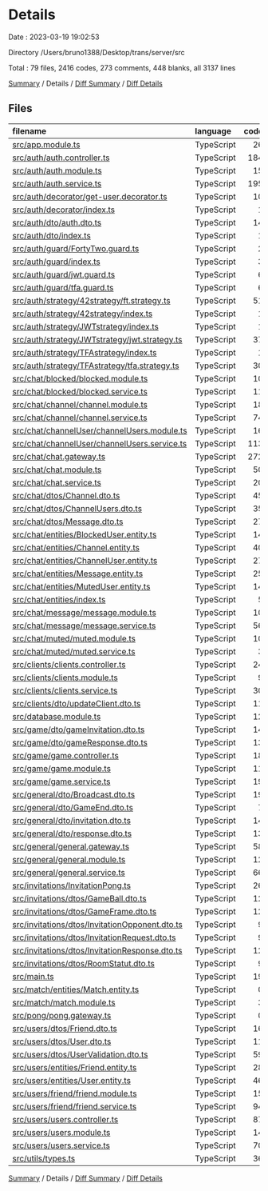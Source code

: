# Details

Date : 2023-03-19 19:02:53

Directory /Users/bruno1388/Desktop/trans/server/src

Total : 79 files,  2416 codes, 273 comments, 448 blanks, all 3137 lines

[Summary](results.md) / Details / [Diff Summary](diff.md) / [Diff Details](diff-details.md)

## Files
| filename | language | code | comment | blank | total |
| :--- | :--- | ---: | ---: | ---: | ---: |
| [src/app.module.ts](/src/app.module.ts) | TypeScript | 26 | 0 | 2 | 28 |
| [src/auth/auth.controller.ts](/src/auth/auth.controller.ts) | TypeScript | 184 | 6 | 18 | 208 |
| [src/auth/auth.module.ts](/src/auth/auth.module.ts) | TypeScript | 15 | 2 | 2 | 19 |
| [src/auth/auth.service.ts](/src/auth/auth.service.ts) | TypeScript | 195 | 17 | 27 | 239 |
| [src/auth/decorator/get-user.decorator.ts](/src/auth/decorator/get-user.decorator.ts) | TypeScript | 10 | 3 | 2 | 15 |
| [src/auth/decorator/index.ts](/src/auth/decorator/index.ts) | TypeScript | 1 | 0 | 1 | 2 |
| [src/auth/dto/auth.dto.ts](/src/auth/dto/auth.dto.ts) | TypeScript | 14 | 10 | 7 | 31 |
| [src/auth/dto/index.ts](/src/auth/dto/index.ts) | TypeScript | 1 | 3 | 1 | 5 |
| [src/auth/guard/FortyTwo.guard.ts](/src/auth/guard/FortyTwo.guard.ts) | TypeScript | 2 | 0 | 2 | 4 |
| [src/auth/guard/index.ts](/src/auth/guard/index.ts) | TypeScript | 3 | 0 | 1 | 4 |
| [src/auth/guard/jwt.guard.ts](/src/auth/guard/jwt.guard.ts) | TypeScript | 6 | 4 | 2 | 12 |
| [src/auth/guard/tfa.guard.ts](/src/auth/guard/tfa.guard.ts) | TypeScript | 6 | 4 | 2 | 12 |
| [src/auth/strategy/42strategy/ft.strategy.ts](/src/auth/strategy/42strategy/ft.strategy.ts) | TypeScript | 51 | 23 | 4 | 78 |
| [src/auth/strategy/42strategy/index.ts](/src/auth/strategy/42strategy/index.ts) | TypeScript | 1 | 0 | 1 | 2 |
| [src/auth/strategy/JWTstrategy/index.ts](/src/auth/strategy/JWTstrategy/index.ts) | TypeScript | 1 | 0 | 1 | 2 |
| [src/auth/strategy/JWTstrategy/jwt.strategy.ts](/src/auth/strategy/JWTstrategy/jwt.strategy.ts) | TypeScript | 37 | 17 | 5 | 59 |
| [src/auth/strategy/TFAstrategy/index.ts](/src/auth/strategy/TFAstrategy/index.ts) | TypeScript | 1 | 0 | 1 | 2 |
| [src/auth/strategy/TFAstrategy/tfa.strategy.ts](/src/auth/strategy/TFAstrategy/tfa.strategy.ts) | TypeScript | 30 | 9 | 4 | 43 |
| [src/chat/blocked/blocked.module.ts](/src/chat/blocked/blocked.module.ts) | TypeScript | 10 | 0 | 3 | 13 |
| [src/chat/blocked/blocked.service.ts](/src/chat/blocked/blocked.service.ts) | TypeScript | 11 | 0 | 2 | 13 |
| [src/chat/channel/channel.module.ts](/src/chat/channel/channel.module.ts) | TypeScript | 18 | 0 | 3 | 21 |
| [src/chat/channel/channel.service.ts](/src/chat/channel/channel.service.ts) | TypeScript | 74 | 0 | 6 | 80 |
| [src/chat/channelUser/channelUsers.module.ts](/src/chat/channelUser/channelUsers.module.ts) | TypeScript | 16 | 0 | 2 | 18 |
| [src/chat/channelUser/channelUsers.service.ts](/src/chat/channelUser/channelUsers.service.ts) | TypeScript | 113 | 0 | 7 | 120 |
| [src/chat/chat.gateway.ts](/src/chat/chat.gateway.ts) | TypeScript | 272 | 7 | 24 | 303 |
| [src/chat/chat.module.ts](/src/chat/chat.module.ts) | TypeScript | 50 | 1 | 2 | 53 |
| [src/chat/chat.service.ts](/src/chat/chat.service.ts) | TypeScript | 20 | 11 | 5 | 36 |
| [src/chat/dtos/Channel.dto.ts](/src/chat/dtos/Channel.dto.ts) | TypeScript | 45 | 0 | 11 | 56 |
| [src/chat/dtos/ChannelUsers.dto.ts](/src/chat/dtos/ChannelUsers.dto.ts) | TypeScript | 35 | 0 | 9 | 44 |
| [src/chat/dtos/Message.dto.ts](/src/chat/dtos/Message.dto.ts) | TypeScript | 27 | 0 | 8 | 35 |
| [src/chat/entities/BlockedUser.entity.ts](/src/chat/entities/BlockedUser.entity.ts) | TypeScript | 14 | 0 | 6 | 20 |
| [src/chat/entities/Channel.entity.ts](/src/chat/entities/Channel.entity.ts) | TypeScript | 40 | 1 | 14 | 55 |
| [src/chat/entities/ChannelUser.entity.ts](/src/chat/entities/ChannelUser.entity.ts) | TypeScript | 27 | 0 | 8 | 35 |
| [src/chat/entities/Message.entity.ts](/src/chat/entities/Message.entity.ts) | TypeScript | 25 | 0 | 8 | 33 |
| [src/chat/entities/MutedUser.entity.ts](/src/chat/entities/MutedUser.entity.ts) | TypeScript | 14 | 0 | 6 | 20 |
| [src/chat/entities/index.ts](/src/chat/entities/index.ts) | TypeScript | 5 | 0 | 1 | 6 |
| [src/chat/message/message.module.ts](/src/chat/message/message.module.ts) | TypeScript | 10 | 0 | 3 | 13 |
| [src/chat/message/message.service.ts](/src/chat/message/message.service.ts) | TypeScript | 56 | 0 | 5 | 61 |
| [src/chat/muted/muted.module.ts](/src/chat/muted/muted.module.ts) | TypeScript | 10 | 0 | 3 | 13 |
| [src/chat/muted/muted.service.ts](/src/chat/muted/muted.service.ts) | TypeScript | 3 | 0 | 2 | 5 |
| [src/clients/clients.controller.ts](/src/clients/clients.controller.ts) | TypeScript | 24 | 0 | 5 | 29 |
| [src/clients/clients.module.ts](/src/clients/clients.module.ts) | TypeScript | 9 | 0 | 2 | 11 |
| [src/clients/clients.service.ts](/src/clients/clients.service.ts) | TypeScript | 30 | 2 | 7 | 39 |
| [src/clients/dto/updateClient.dto.ts](/src/clients/dto/updateClient.dto.ts) | TypeScript | 11 | 0 | 4 | 15 |
| [src/database.module.ts](/src/database.module.ts) | TypeScript | 12 | 12 | 2 | 26 |
| [src/game/dto/gameInvitation.dto.ts](/src/game/dto/gameInvitation.dto.ts) | TypeScript | 14 | 0 | 5 | 19 |
| [src/game/dto/gameResponse.dto.ts](/src/game/dto/gameResponse.dto.ts) | TypeScript | 13 | 0 | 5 | 18 |
| [src/game/game.controller.ts](/src/game/game.controller.ts) | TypeScript | 18 | 2 | 4 | 24 |
| [src/game/game.module.ts](/src/game/game.module.ts) | TypeScript | 11 | 0 | 2 | 13 |
| [src/game/game.service.ts](/src/game/game.service.ts) | TypeScript | 19 | 12 | 8 | 39 |
| [src/general/dto/Broadcast.dto.ts](/src/general/dto/Broadcast.dto.ts) | TypeScript | 19 | 0 | 6 | 25 |
| [src/general/dto/GameEnd.dto.ts](/src/general/dto/GameEnd.dto.ts) | TypeScript | 7 | 0 | 3 | 10 |
| [src/general/dto/invitation.dto.ts](/src/general/dto/invitation.dto.ts) | TypeScript | 14 | 0 | 5 | 19 |
| [src/general/dto/response.dto.ts](/src/general/dto/response.dto.ts) | TypeScript | 13 | 0 | 5 | 18 |
| [src/general/general.gateway.ts](/src/general/general.gateway.ts) | TypeScript | 58 | 4 | 11 | 73 |
| [src/general/general.module.ts](/src/general/general.module.ts) | TypeScript | 12 | 0 | 2 | 14 |
| [src/general/general.service.ts](/src/general/general.service.ts) | TypeScript | 66 | 15 | 11 | 92 |
| [src/invitations/InvitationPong.ts](/src/invitations/InvitationPong.ts) | TypeScript | 26 | 1 | 4 | 31 |
| [src/invitations/dtos/GameBall.dto.ts](/src/invitations/dtos/GameBall.dto.ts) | TypeScript | 12 | 0 | 4 | 16 |
| [src/invitations/dtos/GameFrame.dto.ts](/src/invitations/dtos/GameFrame.dto.ts) | TypeScript | 12 | 0 | 4 | 16 |
| [src/invitations/dtos/InvitationOpponent.dto.ts](/src/invitations/dtos/InvitationOpponent.dto.ts) | TypeScript | 9 | 0 | 3 | 12 |
| [src/invitations/dtos/InvitationRequest.dto.ts](/src/invitations/dtos/InvitationRequest.dto.ts) | TypeScript | 9 | 0 | 3 | 12 |
| [src/invitations/dtos/InvitationResponse.dto.ts](/src/invitations/dtos/InvitationResponse.dto.ts) | TypeScript | 12 | 0 | 4 | 16 |
| [src/invitations/dtos/RoomStatut.dto.ts](/src/invitations/dtos/RoomStatut.dto.ts) | TypeScript | 9 | 0 | 4 | 13 |
| [src/main.ts](/src/main.ts) | TypeScript | 19 | 9 | 6 | 34 |
| [src/match/entities/Match.entity.ts](/src/match/entities/Match.entity.ts) | TypeScript | 0 | 0 | 1 | 1 |
| [src/match/match.module.ts](/src/match/match.module.ts) | TypeScript | 3 | 0 | 2 | 5 |
| [src/pong/pong.gateway.ts](/src/pong/pong.gateway.ts) | TypeScript | 0 | 0 | 1 | 1 |
| [src/users/dtos/Friend.dto.ts](/src/users/dtos/Friend.dto.ts) | TypeScript | 16 | 0 | 4 | 20 |
| [src/users/dtos/User.dto.ts](/src/users/dtos/User.dto.ts) | TypeScript | 11 | 1 | 2 | 14 |
| [src/users/dtos/UserValidation.dto.ts](/src/users/dtos/UserValidation.dto.ts) | TypeScript | 59 | 29 | 25 | 113 |
| [src/users/entities/Friend.entity.ts](/src/users/entities/Friend.entity.ts) | TypeScript | 28 | 2 | 7 | 37 |
| [src/users/entities/User.entity.ts](/src/users/entities/User.entity.ts) | TypeScript | 46 | 10 | 19 | 75 |
| [src/users/friend/friend.module.ts](/src/users/friend/friend.module.ts) | TypeScript | 15 | 0 | 3 | 18 |
| [src/users/friend/friend.service.ts](/src/users/friend/friend.service.ts) | TypeScript | 94 | 0 | 7 | 101 |
| [src/users/users.controller.ts](/src/users/users.controller.ts) | TypeScript | 87 | 28 | 12 | 127 |
| [src/users/users.module.ts](/src/users/users.module.ts) | TypeScript | 14 | 0 | 2 | 16 |
| [src/users/users.service.ts](/src/users/users.service.ts) | TypeScript | 70 | 22 | 17 | 109 |
| [src/utils/types.ts](/src/utils/types.ts) | TypeScript | 36 | 6 | 6 | 48 |

[Summary](results.md) / Details / [Diff Summary](diff.md) / [Diff Details](diff-details.md)